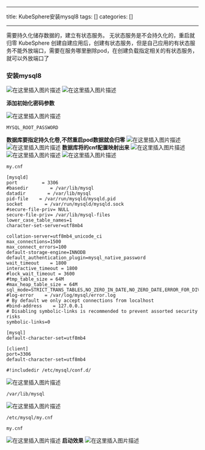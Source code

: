 
--- 
title:  KubeSphere安装mysql8 
tags: []
categories: [] 

---
>  
 需要持久化储存数据的，建立有状态服务。 无状态服务是不会持久化的，重启就归零 KubeSphere 创建自建应用后，创建有状态服务，但是自己应用的有状态服务不能外放端口，需要在服务哪里删除pod，在创建负载指定相关的有状态服务，就可以外放端口了 


### 安装mysql8

<img src="https://img-blog.csdnimg.cn/c4297fbeb1344e5cb413b70c19779063.png" alt="在这里插入图片描述"> <img src="https://img-blog.csdnimg.cn/7c643ff4d0694d6c82c94c4277250949.png" alt="在这里插入图片描述">

**添加初始化密码参数**

<img src="https://img-blog.csdnimg.cn/4a51032a9bc8423c8e305f73f2b179af.png" alt="在这里插入图片描述">

```
MYSQL_ROOT_PASSWORD

```

**数据库要指定持久化卷,不然重启pod数据就会归零** <img src="https://img-blog.csdnimg.cn/42ee817d738440e884746f3e513b196c.png" alt="在这里插入图片描述"> <img src="https://img-blog.csdnimg.cn/e146d55785764cd1870c373c97ba57d3.png" alt="在这里插入图片描述"> **数据库将的cnf配置映射出来** <img src="https://img-blog.csdnimg.cn/c88fe3e46ee340ad92db000a539f4e8d.png" alt="在这里插入图片描述"> <img src="https://img-blog.csdnimg.cn/b38f45f31f7d4b1c94670ce9b627b435.png" alt="在这里插入图片描述"> <img src="https://img-blog.csdnimg.cn/e1ab87f011c24f62a5c87999bfda4da7.png" alt="在这里插入图片描述">

```
my.cnf

```

```
[mysqld]
port         = 3306
#basedir        = /var/lib/mysql
datadir        = /var/lib/mysql
pid-file    = /var/run/mysqld/mysqld.pid
socket        = /var/run/mysqld/mysqld.sock
#secure-file-priv= NULL
secure-file-priv= /var/lib/mysql-files
lower_case_table_names=1
character-set-server=utf8mb4

collation-server=utf8mb4_unicode_ci
max_connections=1500
max_connect_errors=100
default-storage-engine=INNODB
default_authentication_plugin=mysql_native_password
wait_timeout    = 1800
interactive_timeout = 1800
#lock_wait_timeout = 3600
#tmp_table_size = 64M
#max_heap_table_size = 64M
sql_mode=STRICT_TRANS_TABLES,NO_ZERO_IN_DATE,NO_ZERO_DATE,ERROR_FOR_DIVISION_BY_ZERO,NO_ENGINE_SUBSTITUTION
#log-error    = /var/log/mysql/error.log
# By default we only accept connections from localhost
#bind-address    = 127.0.0.1
# Disabling symbolic-links is recommended to prevent assorted security risks
symbolic-links=0

[mysql]
default-character-set=utf8mb4

[client]
port=3306
default-character-set=utf8mb4

#!includedir /etc/mysql/conf.d/

```

<img src="https://img-blog.csdnimg.cn/866ca9e49ec247e480e70ca857172512.png" alt="在这里插入图片描述">

```
/var/lib/mysql

```

<img src="https://img-blog.csdnimg.cn/1bddc7ff97e14cc987f8c959299b1743.png" alt="在这里插入图片描述">

```
/etc/mysql/my.cnf

my.cnf

```

<img src="https://img-blog.csdnimg.cn/dc9d9c1d460b43bcbc1edd260ba552e2.png" alt="在这里插入图片描述"> **启动效果** <img src="https://img-blog.csdnimg.cn/0f19c5531e53402db7ebf47a40e86292.png" alt="在这里插入图片描述">
